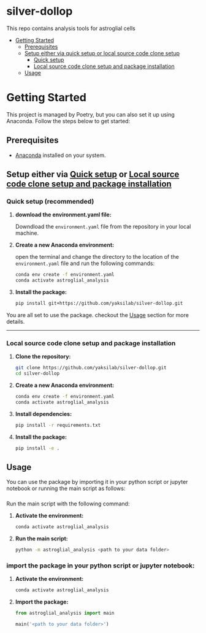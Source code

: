 # silver-dollop
This repo contains analysis tools for astroglial cells 

<!-- @import "[TOC]" {cmd="toc" depthFrom=1 depthTo=6 orderedList=false} -->

<!-- code_chunk_output -->

- [Getting Started](#getting-started)
  - [Prerequisites](#prerequisites)
  - [Setup either via quick setup or local source code clone setup](#setup-either-via-quick-setup-or-local-source-code-clone-setup)
    - [Quick setup](#quick-setup)
    - [Local source code clone setup and package installation](#local-source-code-clone-setup-and-package-installation)
  - [Usage](#usage)

# Getting Started

This project is managed by Poetry, but you can also set it up using Anaconda. Follow the steps below to get started:

## Prerequisites

- [Anaconda](https://www.anaconda.com/products/distribution) installed on your system.

## Setup either via [Quick setup](#quick-setup) or [Local source code clone setup and package installation](#local-source-code-clone-setup-and-package-installation)

### Quick setup (recommended)

1. **download the environment.yaml file:**

    Downdload the `environment.yaml` file from the repository in your local machine.

2. **Create a new Anaconda environment:**

    open the terminal and change the directory to the location of the `environment.yaml` file and run the following commands:
    ```sh
    conda env create -f environment.yaml
    conda activate astroglial_analysis
    ```
3. **Install the package:**

    ```sh
    pip install git+https://github.com/yaksilab/silver-dollop.git
    ```
You are all set to use the package. checkout the [Usage](#usage) section for more details.

---
### Local source code clone setup and package installation

1. **Clone the repository:**

    ```sh
    git clone https://github.com/yaksilab/silver-dollop.git
    cd silver-dollop
    ```

2. **Create a new Anaconda environment:**

    ```sh
    conda env create -f environment.yaml
    conda activate astroglial_analysis
    ```

3. **Install dependencies:**

    ```sh
    pip install -r requirements.txt
    ```
4. **Install the package:**

    ```sh
    pip install -e .
    ```
## Usage

You can use the package by importing it in your python script or jupyter notebook or running the main script as follows:

### 
Run the main script with the following command:

1. **Activate the environment:**

    ```sh
    conda activate astroglial_analysis
    ```
2. **Run the main script:**

    ```sh
    python -m astroglial_analysis <path to your data folder>
    ```
### import the package in your python script or jupyter notebook:

1. **Activate the environment:**

    ```sh
    conda activate astroglial_analysis
    ```
2. **Import the package:**

    ```python
    from astroglial_analysis import main

    main('<path to your data folder>')
    ```



